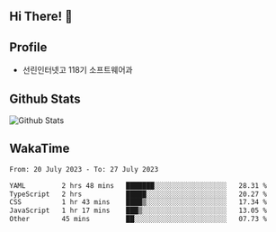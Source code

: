 ## Hi There! 👋

## Profile

-   선린인터넷고 118기 소프트웨어과

## Github Stats

![Github Stats](https://github-readme-stats.vercel.app/api/top-langs/?username=NY0510&theme=tokyonight&hide_border=true&layout=compact)

## WakaTime

<!--START_SECTION:waka-->

```txt
From: 20 July 2023 - To: 27 July 2023

YAML         2 hrs 48 mins   ███████░░░░░░░░░░░░░░░░░░   28.31 %
TypeScript   2 hrs           █████░░░░░░░░░░░░░░░░░░░░   20.27 %
CSS          1 hr 43 mins    ████▒░░░░░░░░░░░░░░░░░░░░   17.34 %
JavaScript   1 hr 17 mins    ███▒░░░░░░░░░░░░░░░░░░░░░   13.05 %
Other        45 mins         ██░░░░░░░░░░░░░░░░░░░░░░░   07.73 %
```

<!--END_SECTION:waka-->

